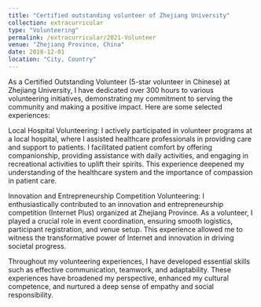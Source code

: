 ```yaml
---
title: "Certified outstanding volunteer of Zhejiang University"
collection: extracurricular
type: "Volunteering"
permalink: /extracurricular/2021-Volunteer
venue: "Zhejiang Province, China"
date: 2018-12-01
location: "City, Country"
---
```


As a Certified Outstanding Volunteer (5-star volunteer in Chinese) at Zhejiang University, I have dedicated over 300 hours to various volunteering initiatives, demonstrating my commitment to serving the community and making a positive impact. Here are some selected experiences:

Local Hospital Volunteering:
I actively participated in volunteer programs at a local hospital, where I assisted healthcare professionals in providing care and support to patients. I facilitated patient comfort by offering companionship, providing assistance with daily activities, and engaging in recreational activities to uplift their spirits. This experience deepened my understanding of the healthcare system and the importance of compassion in patient care.

Innovation and Entrepreneurship Competition Volunteering:
I enthusiastically contributed to an innovation and entrepreneurship competition (Internet Plus) organized at Zhejiang Province. As a volunteer, I played a crucial role in event coordination, ensuring smooth logistics, participant registration, and venue setup. This experience allowed me to witness the transformative power of Internet and innovation in driving societal progress.

Throughout my volunteering experiences, I have developed essential skills such as effective communication, teamwork, and adaptability. These experiences have broadened my perspective, enhanced my cultural competence, and nurtured a deep sense of empathy and social responsibility.





